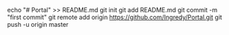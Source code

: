 echo "# Portal" >> README.md
git init
git add README.md
git commit -m "first commit"
git remote add origin https://github.com/Ingredy/Portal.git
git push -u origin master
